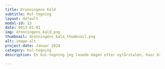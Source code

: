 ```yaml
---
title: Dronningens Kald
subtitle: Kul-tegning
layout: default
modal-id: 13
date: 0013-01-01
img: dronningens_kald.png
thumbnail: dronningens_kald_thumbnail.png
alt: image-alt
project-date: Januar 2024
category: Kul-tegning
description: En kul-tegning jeg lavede dagen efter nytårstalen, hvor Dronning Margrethe fortalte at hun ville træde af. Ved hendes side, står Prins Henrik (59,4 x 84,1 cm).

---
```


